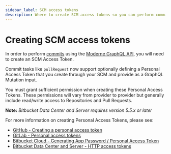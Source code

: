 ```yaml
---
sidebar_label: SCM access tokens
description: Where to create SCM access tokens so you can perform commits with the Moderne API.
---
```


# Creating SCM access tokens

In order to perform [commits](../how-to-guides/recipe-execution-and-commits-with-graphql.md#creating-a-pull-request) using the [Moderne GraphQL API](https://api.app.moderne.io/), you will need to create an SCM Access Token.

Commit tasks like `pullRequest` now support optionally defining a Personal Access Token that you create through your SCM and provide as a GraphQL Mutation input.

You must grant sufficient permission when creating these Personal Access Tokens. These permissions will vary from provider to provider but generally include read/write access to Repositories and Pull Requests.

**Note:** _Bitbucket Data Center and Server requires version 5.5.x or later_

For more information on creating Personal Access Tokens, please see:

* [GitHub - Creating a personal access token](https://docs.github.com/en/authentication/keeping-your-account-and-data-secure/managing-your-personal-access-tokens)
* [GitLab - Personal access tokens](https://docs.gitlab.com/ee/user/profile/personal_access_tokens.html)
* [Bitbucket Cloud - Generating App Password / Personal Access Token](https://confluence.atlassian.com/bamboo/personal-access-tokens-976779873.html)
* [Bitbucket Data Center and Server - HTTP access tokens](https://confluence.atlassian.com/bitbucketserver/http-access-tokens-939515499.html)
